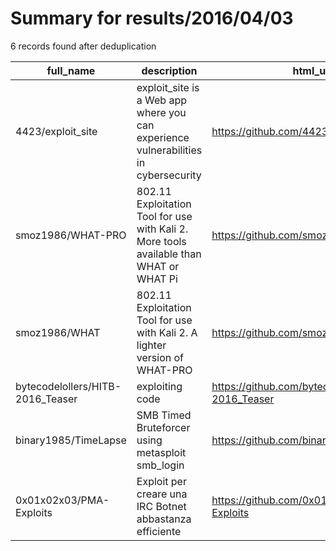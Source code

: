 
# Summary for results/2016/04/03
    
6 records found after deduplication

| full_name | description | html_url | matched_list | matched_count | pushed_at | size | stargazers_count | language | forks_count | vul_ids |
|----------------------------------|-----------------------------------------------------------------------------------------|-----------------------------------------------------|----------------------------------|-----------------|---------------------------|--------|--------------------|------------|---------------|-----------|
| 4423/exploit_site | exploit_site is a Web app where you can experience vulnerabilities in cybersecurity | https://github.com/4423/exploit_site | ['exploit'] | 1 | 2016-04-03 04:49:29+00:00 | 60 | 1 | PHP | 0 | [] |
| smoz1986/WHAT-PRO | 802.11 Exploitation Tool for use with Kali 2. More tools available than WHAT or WHAT Pi | https://github.com/smoz1986/WHAT-PRO | ['exploit'] | 1 | 2016-04-03 22:02:16+00:00 | 124 | 10 | C | 7 | [] |
| smoz1986/WHAT | 802.11 Exploitation Tool for use with Kali 2. A lighter version of WHAT-PRO | https://github.com/smoz1986/WHAT | ['exploit'] | 1 | 2016-04-03 22:03:12+00:00 | 93 | 2 | C | 2 | [] |
| bytecodelollers/HITB-2016_Teaser | exploiting code | https://github.com/bytecodelollers/HITB-2016_Teaser | ['exploit'] | 1 | 2016-04-03 18:08:30+00:00 | 1 | 0 | Python | 0 | [] |
| binary1985/TimeLapse | SMB Timed Bruteforcer using metasploit smb_login | https://github.com/binary1985/TimeLapse | ['metasploit module OR payload'] | 1 | 2016-04-03 19:32:44+00:00 | 2 | 3 | Python | 0 | [] |
| 0x01x02x03/PMA-Exploits | Exploit per creare una IRC Botnet abbastanza efficiente | https://github.com/0x01x02x03/PMA-Exploits | ['exploit'] | 1 | 2016-04-03 20:03:46+00:00 | 3263 | 1 | | 2 | [] |
